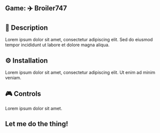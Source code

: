 ## Game:  ✈️ Broiler747

## 📄 Description
Lorem ipsum dolor sit amet, consectetur adipiscing elit. Sed do eiusmod tempor incididunt ut labore et dolore magna aliqua.

## ⚙️ Installation
Lorem ipsum dolor sit amet, consectetur adipiscing elit. Ut enim ad minim veniam.

## 🎮 Controls
Lorem ipsum dolor sit amet.

## Let me do the thing!
